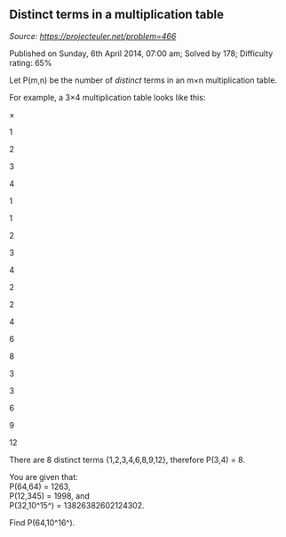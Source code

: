 Distinct terms in a multiplication table
----------------------------------------

*Source: https://projecteuler.net/problem=466*

Published on Sunday, 6th April 2014, 07:00 am; Solved by 178; Difficulty
rating: 65%

Let P(m,n) be the number of *distinct* terms in an m×n multiplication
table.

For example, a 3×4 multiplication table looks like this:

×

1

2

3

4

1

1

2

3

4

2

2

4

6

8

3

3

6

9

12

There are 8 distinct terms {1,2,3,4,6,8,9,12}, therefore P(3,4) = 8.

You are given that:\
 P(64,64) = 1263,\
 P(12,345) = 1998, and\
 P(32,10^15^) = 13826382602124302.

Find P(64,10^16^).
